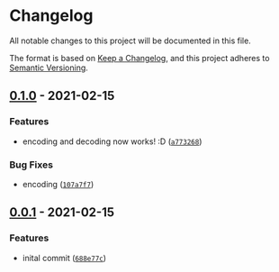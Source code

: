 # Changelog

All notable changes to this project will be documented in this file.

The format is based on [Keep a Changelog],
and this project adheres to [Semantic Versioning].

## [0.1.0] - 2021-02-15

### Features

- encoding and decoding now works! :D ([`a773268`])

### Bug Fixes

- encoding ([`107a7f7`])

## [0.0.1] - 2021-02-15

### Features

- inital commit ([`688e77c`])

[keep a changelog]: https://keepachangelog.com/en/1.0.0/
[semantic versioning]: https://semver.org/spec/v2.0.0.html
[0.1.0]: https://github.com/denosaurs/pngs/compare/0.0.1...0.1.0
[`a773268`]: https://github.com/denosaurs/pngs/commit/a773268b42dea41ddad6faed0419cfeb66b12267
[`107a7f7`]: https://github.com/denosaurs/pngs/commit/107a7f7a2429657ebbc69dc45898eb33627f3cd5
[0.0.1]: https://github.com/denosaurs/pngs/compare/0.0.1
[`688e77c`]: https://github.com/denosaurs/pngs/commit/688e77c7163f2f4b3807fb9ff7c74b0be9af431c
